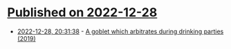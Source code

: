 # [Published on 2022-12-28](index.md)

* [2022-12-28, 20:31:38](https://news.ycombinator.com/item?id=34165560) - [A goblet which arbitrates during drinking parties (2019)](https://aljazaribook.com/en/2019/10/15/a-goblet-which-arbitrates_en/)
